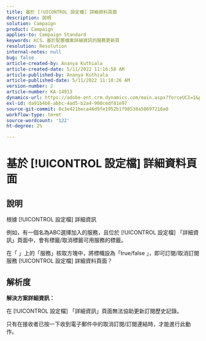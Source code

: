 ```yaml
---
title: 基於 [!UICONTROL 設定檔] 詳細資料頁面
description: 說明
solution: Campaign
product: Campaign
applies-to: Campaign Standard
keywords: KCS，基於配置檔案詳細資訊的服務更新頁
resolution: Resolution
internal-notes: null
bug: false
article-created-by: Ananya Kuthiala
article-created-date: 5/11/2022 11:16:58 AM
article-published-by: Ananya Kuthiala
article-published-date: 5/11/2022 11:18:26 AM
version-number: 2
article-number: KA-14913
dynamics-url: https://adobe-ent.crm.dynamics.com/main.aspx?forceUCI=1&pagetype=entityrecord&etn=knowledgearticle&id=9bbe52db-1bd1-ec11-a7b5-0022480a8e40
exl-id: da91b4b6-abbc-4ad5-b2a4-900cedf81e97
source-git-commit: 0c3e421beca46d9fe1952b1f98538a50697216a0
workflow-type: tm+mt
source-wordcount: '122'
ht-degree: 2%

---
```


# 基於 [!UICONTROL 設定檔] 詳細資料頁面

## 說明


根據 [!UICONTROL 設定檔] 詳細資訊

例如，有一個名為ABC選擇加入的服務，且位於 [!UICONTROL 設定檔] 「詳細資訊」頁面中，會有標籤/取消標籤可用服務的標籤。

在「 」上的「服務」核取方塊中，將標幟設為「true/false 」，即可訂閱/取消訂閱服務 [!UICONTROL 設定檔] 詳細資料頁面？

## 解析度

<b>解決方案詳細資訊：</b>

在 [!UICONTROL 設定檔] 「詳細資訊」頁面無法協助更新訂閱歷史記錄。

只有在接收者已按一下收到電子郵件中的取消訂閱/訂閱連結時，才能進行此動作。
